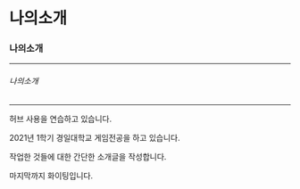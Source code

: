 # 나의소개

### 나의소개
***
###### 나의소개
---

허브 사용을 연습하고 있습니다.

2021년 1학기 경일대학교 게임전공을 하고 있습니다.

작업한 것들에 대한 간단한 소개글을 작성합니다.

마지막까지 화이팅입니다.
